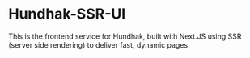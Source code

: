 # Hundhak-SSR-UI
This is the frontend service for Hundhak, built with Next.JS using SSR (server side rendering) to deliver fast, dynamic pages.
